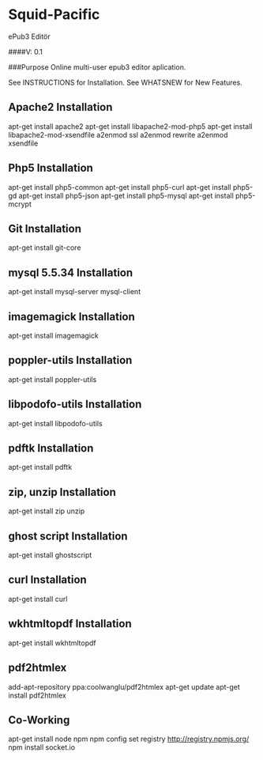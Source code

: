 Squid-Pacific
=============

ePub3 Editör

####V: 0.1

###Purpose
Online multi-user epub3 editor aplication.

See INSTRUCTIONS for Installation.
See WHATSNEW for New Features.

Apache2 Installation
-----------------------------------------------------------------
apt-get install apache2
apt-get install libapache2-mod-php5
apt-get install libapache2-mod-xsendfile
a2enmod ssl
a2enmod rewrite
a2enmod xsendfile


Php5 Installation
-----------------------------------------------------------------
apt-get install php5-common
apt-get install php5-curl
apt-get install php5-gd
apt-get install php5-json
apt-get install php5-mysql
apt-get install php5-mcrypt 

Git Installation
-----------------------------------------------------------------
apt-get install git-core

mysql 5.5.34 Installation
-----------------------------------------------------------------
apt-get install mysql-server mysql-client


imagemagick Installation
-----------------------------------------------------------------
apt-get install imagemagick


poppler-utils Installation
-----------------------------------------------------------------
apt-get install poppler-utils


libpodofo-utils Installation
-----------------------------------------------------------------
apt-get install libpodofo-utils


pdftk Installation
-----------------------------------------------------------------
apt-get install pdftk


zip, unzip Installation
-----------------------------------------------------------------
apt-get install zip unzip


ghost script Installation
-----------------------------------------------------------------
apt-get install ghostscript


curl Installation
-----------------------------------------------------------------
apt-get install curl


wkhtmltopdf Installation
-----------------------------------------------------------------
apt-get install wkhtmltopdf


pdf2htmlex
-----------------------------------------------------------------
add-apt-repository ppa:coolwanglu/pdf2htmlex
apt-get update
apt-get install pdf2htmlex


Co-Working
-----------------------------------------------------------------
apt-get install node npm
npm config set registry http://registry.npmjs.org/
npm install socket.io

